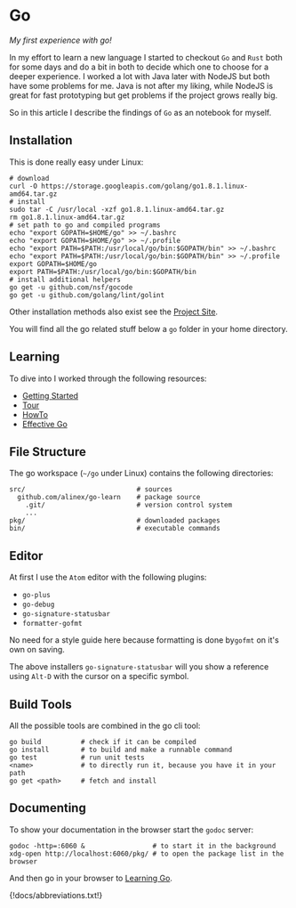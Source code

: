# Go

_My first experience with go!_

In my effort to learn a new language I started to checkout `Go` and `Rust` both for
some days and do a bit in both to decide which one to choose for a deeper experience.
I worked a lot with Java later with NodeJS but both have some problems
for me. Java is not after my liking, while NodeJS is great for fast prototyping but
get problems if the project grows really big.

So in this article I describe the findings of `Go` as an notebook for myself.

## Installation

This is done really easy under Linux:

```shell
# download
curl -O https://storage.googleapis.com/golang/go1.8.1.linux-amd64.tar.gz
# install
sudo tar -C /usr/local -xzf go1.8.1.linux-amd64.tar.gz
rm go1.8.1.linux-amd64.tar.gz
# set path to go and compiled programs
echo "export GOPATH=$HOME/go" >> ~/.bashrc
echo "export GOPATH=$HOME/go" >> ~/.profile
echo "export PATH=$PATH:/usr/local/go/bin:$GOPATH/bin" >> ~/.bashrc
echo "export PATH=$PATH:/usr/local/go/bin:$GOPATH/bin" >> ~/.profile
export GOPATH=$HOME/go
export PATH=$PATH:/usr/local/go/bin:$GOPATH/bin
# install additional helpers
go get -u github.com/nsf/gocode
go get -u github.com/golang/lint/golint
```

Other installation methods also exist see the [Project Site](https://golang.org/doc/install).

You will find all the go related stuff below a `go` folder in your home directory.

## Learning

To dive into I worked through the following resources:

- [Getting Started](https://golang.org/doc/install)
- [Tour](https://tour.golang.org/welcome/1)
- [HowTo](https://golang.org/doc/code.html)
- [Effective Go](https://golang.org/doc/effective_go.html)

## File Structure

The go workspace (`~/go` under Linux) contains the following directories:

    src/                            # sources
      github.com/alinex/go-learn    # package source
        .git/                       # version control system
        ...
    pkg/                            # downloaded packages
    bin/                            # executable commands

## Editor

At first I use the `Atom` editor with the following plugins:

- `go-plus`
- `go-debug`
- `go-signature-statusbar`
- `formatter-gofmt`

No need for a style guide here because formatting is done by`gofmt`
on it's own on saving.

The above installers `go-signature-statusbar` will you show a reference using
`Alt-D` with the cursor on a specific symbol.

## Build Tools

All the possible tools are combined in the go cli tool:

    go build          # check if it can be compiled
    go install        # to build and make a runnable command
    go test           # run unit tests
    <name>            # to directly run it, because you have it in your path
    go get <path>     # fetch and install

## Documenting

To show your documentation in the browser start the `godoc` server:

    godoc -http=:6060 &                 # to start it in the background
    xdg-open http://localhost:6060/pkg/ # to open the package list in the browser

And then go in your browser to
[Learning Go](http://localhost:6060/pkg/github.com/alinex/go-learn/).


{!docs/abbreviations.txt!}

